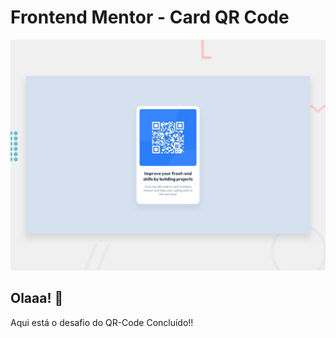 # Frontend Mentor - Card QR Code 

![Design preview for the QR code component coding challenge](./design/desktop-preview.jpg)

## Olaaa! 👋

Aqui está o desafio do QR-Code Concluído!!
